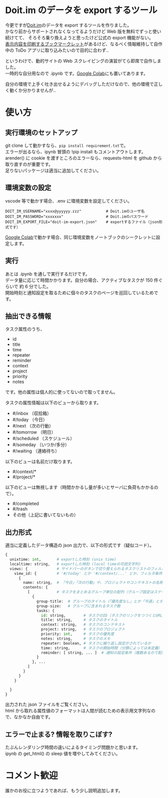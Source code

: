 # Doit.im のデータを export するツール

今更ですが[Doit.im](https://i.doit.im/)のデータを export するツールを作りました。  
かなり前からサポートされなくなってるようだけど Web 版を無料でずっと使い続けてて、
そろそろ乗り換えようと思ったけど公式の export 機能がない。  
[表示内容を印刷するブックマークレット](https://enblog.doit.im/post/16959256088/wanna-print-tasks-in-doitim-you-can-now)があるけど、なるべく情報維持して自作中の ToDo アプリに取り込みたいので目的に合わず..

というわけで、動的サイトの Web スクレイピングの演習がてら即席で自作しました。  
一時的な自分用なので .ipynb です。[Google Colab](https://colab.research.google.com/drive/1SH9A2eizIVgEHVls8vdJ2tSn5u9QWWpR)にも置いてあります。

自分の環境で上手く吐き出せるようにデバッグしただけなので、他の環境で正しく動くか分かりませんが..

# 使い方

## 実行環境のセットアップ

git clone して動かすなら、`pip install requirement.txt`で。  
エラーが出るなら、ipynb 冒頭の !pip install もコメントアウトします。  
arender() に cookie を渡すところのエラーなら、requests-html を github から取り直すのが重要です。  
足りないパッケージは適当に追加してください。

## 環境変数の設定

vscode 等で動かす場合、.env に環境変数を設定してください。

```shell:.env
DOIT_IM_USERNAME="xxxx@yyyyyy.zzz"           # Doit.imのユーザ名
DOIT_IM_PASSWORD="xxxxxxx"                   # Doit.imのパスワード
DOIT_IM_EXPORT_FILE="doit-im-export.json"    # exportするファイル（json形式です）
```

[Google Colab](https://colab.research.google.com/drive/1SH9A2eizIVgEHVls8vdJ2tSn5u9QWWpR)で動かす場合、同じ環境変数をノートブックのシークレットに設定します。

## 実行

あとは .ipynb を通しで実行するだけです。  
データ量に応じて時間かかります。自分の場合、アクティブなタスクが 150 件ぐらいで 約 6 分でした。  
開始時刻と通知設定を取るために個々のタスクのページを巡回しているためです。

## 抽出できる情報

タスク属性のうち、

- id
- title
- time
- repeater
- reminder
- context
- project
- priority
- notes

です。他の属性は個人的に使ってないので取ってません。

タスクの属性情報は以下のビューから取ります。

- #/inbox （収拾箱）
- #/today （今日）
- #/next （次の行動）
- #/tomorrow （明日）
- #/scheduled （スケジュール）
- #/someday （いつか/多分）
- #/waiting （連絡待ち）

以下のビューは名前だけ取ります。

- #/context/\*
- #/project/\*

以下のビューは無視します（時間かかるし量が多いとサーバに負荷もかかるので）。

- #/completed
- #/trash
- その他（上記に書いてないもの）

## 出力形式

適当に定義したデータ構造の json 出力で、以下の形式です（疑似コード）。

```python
{
  unixtime: int,       # exportした時刻 (unix time)
  localtime: string,   # exportした時刻 (local timeの可読文字列)
  views: {             # サイドバーのボタンで切り替えられるタスクリストのフィルタ条件
    view_id: {         # '#/today' とか '#/context/...' とか、フィルタ条件に対してブラウザのURLに表示されているパス
      {
        name: string,  # 「今日」「次の行動」や、プロジェクトやコンテキストの名称など
        contents: {
          [            # タスクをまとめるグループ単位の配列（グループ設定はステータスバーに表示されているデフォルト）
            {
              group-title:  # グループのタイトル（「優先度なし」とか「今週」とか、ビューによって異なる）
              group-size:   # グループに含まれるタスク数
              tasks: {
                id: string,        # タスクのID（タスクのリンクをつつくとURLに表示されるやつ）
                title: string,     # タスクのタイトル
                context: string,   # タスクのコンテキスト
                project: string,   # タスクのプロジェクト
                priority: int,     # タスクの優先度
                notes: string,     # タスクのメモ
                repeater: boolean, # タスクに繰り返し設定がされているか
                time: string,      # タスクの開始時間（分類によっては未定義）
                reminder: [ string, ... ]  # 通知の設定条件（複数あるので配列）
              }
            }, ...
          ]
        }
      }
    }

  }
}

```

出力された json ファイルをご覧ください。  
html から取れる属性値のフォーマットは人間が読むための表示用文字列なので、なかなか自由です。

## エラーで止まる? 情報を取りこぼす?

たぶんレンダリング時間の違いによるタイミング問題かと思います。  
ipynb の get_html() の sleep 値を増やしてみてください。

# コメント歓迎

誰かのお役に立つようであれば、もう少し説明追加します。
